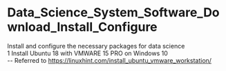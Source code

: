 # Data_Science_System_Software_Download_Install_Configure
Install and configure the necessary packages for data science  
1 Install Ubuntu 18 with VMWARE 15 PRO on Windows 10  
-- Referred to https://linuxhint.com/install_ubuntu_vmware_workstation/  
